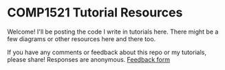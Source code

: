 # COMP1521 Tutorial Resources

Welcome! I'll be posting the code I write in tutorials here. There might be a few diagrams or other resources here and there too.

If you have any comments or feedback about this repo or my tutorials, please share! Responses are anonymous. [Feedback form](https://forms.gle/GmuioakK59YcPkTM7)
